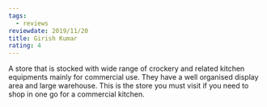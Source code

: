 ```yaml
---
tags:
  - reviews
reviewdate: 2019/11/20
title: Girish Kumar
rating: 4
---
```

A store that is stocked with wide range of crockery and related kitchen equipments mainly for commercial use. They have a well organised display area and large warehouse. This is the store you must visit if you need to shop in one go for a commercial kitchen.
